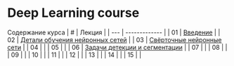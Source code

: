 # Deep Learning course

Содержание курса
| # | Лекция  |
| --- | ------------- |
| 01 | [Введение](lectures/lecture1)  |
| 02 | [Детали обучения нейронных сетей](lectures/lecture2) |
| 03 | [Свёрточные нейронные сети](lectures/lecture3) |
| 04 |  |
| 05 |  |
| 06 | [Задачи детекции и сегментации](lectures/lecture6) |
| 07 |  |
| 08 |  |
| 09 |  |
| 10 |  |
| 11 |  |
| 12 |  |
| 13 |  |
| 14 |  |
| 15 |  |
